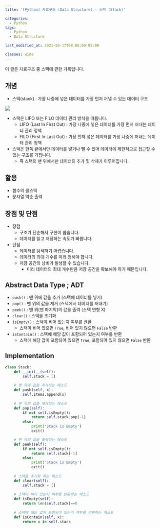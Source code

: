 ```yaml
---
title: '[Python] 자료구조 (Data Structure) - 스택 (Stack)'

categories:
  - Python
tags:
  - Python
  - Data Structure

last_modified_at: 2021-03-17T08:06:00-05:00

classes: wide
---
```


이 글은 자료구조 중 스택에 관한 기록입니다.

## 개념

- 스택(stack) : 가장 나중에 넣은 데이터를 가장 먼저 꺼낼 수 있는 데이터 구조

![]({{site.url}}/assets/images/PY/stack.png)

- 스택은 LIFO 또는 FILO 데이터 관리 방식을 따릅니다.
    - LIFO (Last In First Out) : 가장 나중에 넣은 데이터를 가장 먼저 꺼내는 데이터 관리 정책
    - FILO (First In Last Out) : 가장 먼저 넣은 데이터를 가장 나중에 꺼내는 데이터 관리 정책
- 스택은 한쪽 끝에서만 데이터를 넣거나 뺄 수 있어 데이터에 제한적으로 접근할 수 있는 구조를 가집니다.
    - 즉 스택의 맨 위에서만 데이터의 추가 및 삭제가 이루어집니다.

## 활용

- 함수의 콜스택
- 문자열 역순 출력

## 장점 및 단점

- 장점
    - 구조가 단순해서 구현이 쉽습니다.
    - 데이터를 읽고 저장하는 속도가 빠릅니다.
- 단점
    - 데이터를 탐색하기 어렵습니다.
    - 데이터의 최대 개수를 미리 정해야 합니다.
    - 저장 공간의 낭비가 발생할 수 있습니다.
        - 미리 데이터의 최대 개수만큼 저장 공간을 확보해야 하기 때문입니다.

## Abstract Data Type ; ADT

- `push()` : 맨 위에 값을 추가 (스택에 데이터를 넣기)
- `pop()` : 맨 위의 값을 제거 (스택에서 데이터를 꺼내기)
- `peek()` : 맨 위(맨 마지막)의 값을 출력 (스택 변형 X)
- `clear()` : 스택을 초기화
- `isEmpty()` : 스택이 비어 있는지 여부를 반환
    - 스택이 비어 있으면 `True`, 비어 있지 않으면 `False` 반환
- `isContain()` : 스택에 해당 값이 포함되어 있는지 여부를 반환
    - 스택에 해당 값이 포함되어 있으면 `True`, 포함되어 있지 않으면 `False` 반환

## Implementation

```python
class Stack:
    def __init__(self):
        self.stack = []
    
    # 맨 위에 값을 추가하는 메소드
    def push(self, x):
        self.items.append(x)
    
    # 맨 위의 값을 제거하는 메소드
    def pop(self):
        if not self.isEmpty():
            return self.stack.pop(-1)
        else:
            print('Stack is Empty')
            exit()

    # 맨 위의 값을 출력하는 메소드
    def peek(self):
        if not self.isEmpty():
            return self.stack[-1]
        else:
            print('Stack is Empty')
            exit()
    
    # 스택을 초기화 하는 메소드
    def clear(self):
        self.stack = []
    
    # 스택이 비어 있는지 여부를 반환하는 메소드
    def isEmpty(self):
        return len(self.stack)==0
    
    # 스택에 해당 값이 포함되어 있는지 여부를 반환하는 메소드
    def isContain(self, x):
        return x in self.stack
```

